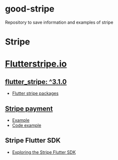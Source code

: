 # good-stripe
Repository to save information and examples of stripe

# Stripe

# [Flutterstripe.io](https://flutterstripe.io/)
## [flutter_stripe: ^3.1.0](https://pub.dev/packages/flutter_stripe)
* [Flutter stripe packages](https://pub.dev/publishers/flutterstripe.io/packages)

## [Stripe payment](https://pub.dev/packages/stripe_payment/)
* [Example](https://pub.dev/packages/stripe_payment/example)
* [Code example](https://github.com/jonasbark/flutter_stripe_payment)

## Stripe Flutter SDK
* [Exploring the Stripe Flutter SDK](https://blog.logrocket.com/exploring-stripe-flutter-sdk/)
